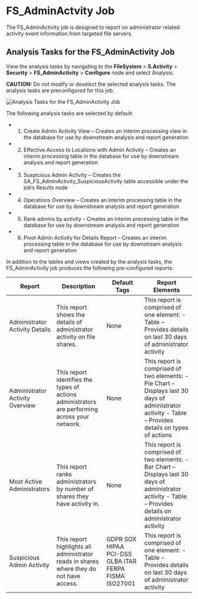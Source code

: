 # FS_AdminActvity Job

The FS_AdminActivity job is designed to report on administrator related activity event information
from targeted file servers.

## Analysis Tasks for the FS_AdminActivity Job

View the analysis tasks by navigating to the **FileSystem** > **5.Activity** > **Security** >
**FS_AdminActivity** > **Configure** node and select Analysis.

**CAUTION:** Do not modify or deselect the selected analysis tasks. The analysis tasks are
preconfigured for this job.

![Analysis Tasks for the FS_AdminActivity Job](/img/product_docs/accessanalyzer/11.6/accessanalyzer/solutions/filesystem/activity/security/adminactivityanalysis.webp)

The following analysis tasks are selected by default:

-   1. Create Admin Activity View – Creates an interim processing view in the database for use by
       downstream analysis and report generation
-   2. Effective Access to Locations with Admin Activity – Creates an interim processing table in
       the database for use by downstream analysis and report generation
-   3. Suspicious Admin Activity – Creates the SA_FS_AdminActivity_SuspiciousActivity table
       accessible under the job’s Results node
-   4. Operations Overview – Creates an interim processing table in the database for use by
       downstream analysis and report generation
-   5. Rank admins by activity – Creates an interim processing table in the database for use by
       downstream analysis and report generation
-   6. Pivot Admin Activity for Details Report – Creates an interim processing table in the database
       for use by downstream analysis and report generation

In addition to the tables and views created by the analysis tasks, the FS_AdminActivity job produces
the following pre-configured reports:

| Report                          | Description                                                                                    | Default Tags                                          | Report Elements                                                                                                                                              |
| ------------------------------- | ---------------------------------------------------------------------------------------------- | ----------------------------------------------------- | ------------------------------------------------------------------------------------------------------------------------------------------------------------ |
| Administrator Activity Details  | This report shows the details of administrator activity on file shares.                        | None                                                  | This report is comprised of one element: - Table – Provides details on last 30 days of administrator activity                                                |
| Administrator Activity Overview | This report identifies the types of actions administrators are performing across your network. | None                                                  | This report is comprised of two elements: - Pie Chart – Displays last 30 days of administrator activity - Table – Provides details on types of actions       |
| Most Active Administrators      | This report ranks administrators by number of shares they have activity in.                    | None                                                  | This report is comprised of two elements: - Bar Chart – Displays last 30 days of administrator activity - Table – Provides details on administrator activity |
| Suspicious Admin Activity       | This report highlights all administrator reads in shares where they do not have access.        | GDPR SOX HIPAA PCI-DSS GLBA ITAR FERPA FISMA ISO27001 | This report is comprised of one element: - Table – Provides details on last 30 days of administrator activity                                                |
